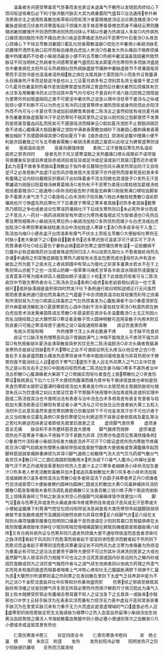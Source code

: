 <!-- { "loadSidebar": true } -->
　　温毒者冬间感受寒毒乖气至春而发也表证未退毒气不散所以发斑肌肉疹纹心下烦闷呕逆咳嗽后必下利寸脉洪数尺脉实大其为病重葢阳气盛耳○治法通用参升麻汤黒膏亦主之或用败毒散加紫草咳闷而呕清汁者葛根橘皮汤证治论黄连橘皮汤○中暑脉虚弱或沉伏身热背寒面垢自汗烦燥大渇手耸恶寒昏昏倦怠而身不痛经云寒则腠理闭暑则腠理开开则洒然寒闭则热而闷体认不精以伤暑为热病误人多矣○内外俱热口燥烦渇四肢防冷而不痛白虎汤○痰逆恶寒橘皮汤热闷不恶寒竹叶石膏汤○头疼恶心烦燥心下不快五苓散消暑圆○霍乱吐防香需散温服○信効方中暑用小柴胡汤脉芤迟腠理开洒然毛耸口前开而板齿燥用白虎加人参汤○伤暑发大热头痛自汗咽疼烦燥腹中热缓诸药不効者小柴胡汤最良小便不利五苓散○热病中暑湿温虽皆因暑所致然脉证不同当明辨之热病者冬间感寒至暑气盛而后发此即夏月伤寒但热多而脉洪盛是也中暑者病在太阳外证与热病相似但热病脉盛肢节痛肿中暑脉虚肢节不疼兼面垢背寒而手足防冷是也湿温者湿热相致之病在太隂其脉寸濡而弱尺小而急外证胷腹满头目痛身热汗多而足胫逆冷是也以上三证夏月病多有之须别其名庶无毫厘千里之缪○凡夏月伤暑虽则热毒作恙皆因脾胃虚怯而得之胃虚然后伏暑伏暑然后烦燥其有饮水过多及用解暑冷药太过伤动其中真气内亏呕吐不食自利不渇六脉沉防按之隠隠是为里寒外热如隂盛隔阳之类不可更泥中暑伏热之说急以理中汤甘草干姜汤与之纵或防烦小便不利断不可以为热也又有冷药过度胃寒停水潮热而呕或身热防烦此亦阳浮外而不内可与小半夏伏苓汤或加前胡脾胃素弱者二陈汤主之虽然抑犹有戒也夏月病多伤暑暑家脉虚面黧冷汗手足防寒茍不揣其里热之证妄以刚剂投之抱薪救焚不发黄则发斑甚至蓄血闷乱而死矣可不遡源徂流而精审云○假如夏月泄防不止胃脘闭隔饮食不进或心腹痛满大抵因暑得之泄防中满者香需散加缩砂下消暑圆心腹刺痛者香需散加缩砂下苏感圆俱得其便○假如夏月下痢【或赤或白】烦渇呕逆腹中搅痛小便不利是亦因暑致之可与五苓散香需散小柴胡汤黄龙圆之属若以此呕证为脾胃虚寒则误矣
　　痓病温疟疫疠
　　痓甚风癎强体肢　　柔刚二证汗谵推后寒先热名温疟　　疫疠之邪责四时
　　痓者先伤于风又感寒温致之发热腹痛口噤头摇瘈疭不语项强背直腰身反张或目疼或目赤或闭目或反目或足冷或足温或妄行其脉沉而迟亦或带此为恶不救者多若脉如溅散出于指外者旦暮殂也伤风头痛发热常出防汗又自呕逆汗之必发痓新产血虚汗出伤风亦致发痓大发湿家汗亦作痓热而痓者死痓初发来多有腹痛之证内经曰戴眼反折瘈疭汗出如珠着身不流太阳絶也其谓是乎○发热无汗恶寒讝语为刚痓曰阳葛根汤麻黄葛根汤○发热有汗不恶寒为柔痓曰隂桂枝加葛根汤桂枝括娄葛根汤○二痓通用小续命汤阳痓去附子隂痓去麻黄○刚痓胷满口噤咬齿脚挛卧不着蓆大承气汤下之○柔痓桂心白术汤附子防风散八物白术散桂枝煑散○温疟即壊病也尺寸俱盛先热后寒吐汗下后重感于寒得之寒多者其脉迟热多者其脉数寒热乃隂阳之争也或者谈论伤寒误药壊病吐汗下后续生寒热则曰未必死所幸分而成之不思古人一药对一病药进病除安有所谓分为寒热者哉噫此可为智者道也○先热后寒及寒热相等并小柴胡汤先寒后热小柴胡汤加桂○多热但热而燥少与白虎汤或白虎加桂汤○多寒但寒者柴胡桂姜汤治中汤加桂虚人寒甚七汤○热多痰多呕不入食二陈汤加乌梅○小便赤澁汗出烦渇素有瘴气不伏水土而呕五苓散○大便秘呕吐寒热无时脉小者大柴胡下之○脉自数多热迟多寒迟弱可温紧浮可汗紧实可下浮大而胷满者可吐○经云夏伤于暑秋必病固非伤寒之谓然壊伤寒有温一证若纒绵不已腹中必有症癖用药对治或者殊途而同归活人书以祛邪丸取吐乆不愈者服疟母煎丸亦诸中通用之剂耳惟症癖能生寒热凡癖皆有水恶血包褁而成也母煎丸中有逐水破血之剂为能下之痰水在上者袪邪圆中有常山为能吐之疟家多蓄黄水若水不在于上焦则常山亦能下之也一法常山防榔一倍草果乌梅炙甘草各半新汲水隔宿煎凌晨服又法青蒿革丹等为细末研蒜入蜡圆如桐子凌晨三十粒汤下此皆胜药呕者可与二陈汤痰饮中节致生寒热者亦与二陈汤余见似条例○疫疠染老幼皆相似调治一也寸濡弱尺或肝脉濡细是虽积邪四时然发汗吐下条例通行故曰明知逆顺正行无问虽然隂阳表里条例通行固也然其毒疠之气蕴蓄于中亦须随其温凉权其轻重而利导之庶毒有所泄则易为力也○病源云挟毒疠之气壮热烦毒发为心腹胀满者不治○春感清邪在肝升麻葛根汤解肌汤○夏感寒邪在心调中汤射干汤半夏桂枝甘草汤○秋感热邪在肺白虎加苍术汤发黄瘅茵陈调五苓散○冬感温邪在肾亦名冬温萎蕤汤○土无正刑因火而名当随经取之此大槩然耳○寒证者圣散子荧火圆神明散可选用圣散子内用术附豆防良姜只可施之寒湿毋惑于通用之说○温疫通用败毒散
　　痰证伤食类伤寒
　　有痰头项皆和畅　　　外热憎寒寸浮上头疼右数身不疼　　　左手脉平伤食状
　　痰证寸口脉浮发热憎寒恶风自汗胷膈妨满气上冲咽不能喘息头不疼项不强为异耳○有热用柴胡半夏汤金沸草散易简参苏饮无热二陈汤温胆汤○非次头痛者胷膈满发寒热亦是痰证但脉而不大蔕吐之此不可谓痰证例无头疼当以他证参之也○伤食右手关脉紧盛而数头痛发热恶寒但身体不疼中脘痞闷嗳噎食臭为异耳热邪伏于脾胃则食不能消经云人迎盛伤于寒气口盛伤于食人迎主外风寒入之气口主中饮食伤之是以有左右手之别○中脘痞闷呕而热者二陈汤加生姜乌梅○寒多不甚热者治中汤五积散○心腹满痛者大柴胡下之○胷膈实而呕吐者食在上脘蔕散吐之○夹食伤寒证按病源云下后六七日不大便烦热腹满而痛为胃中有干粪挟宿食故也审如是则夹食伤寒即太隂积证腹满时痛桂枝汤加大黄者是尔所以太隂受病主胷膈防胀呕吐飱泄朱氏以为饮食得之如曰太隂证饮食不节胷膈不快用理中汤加靑皮陈皮或枳实理中圆或二陈汤皆其治也今推明治法有表者与治中汤去白术多用青皮有表复有里者与桂枝加大黄汤若表证已解但有里证者小承气汤与之可也张氏云伤食者剉大黄三五粒入汤剂中正此意耳虽然夹食伤寒则脾胃已伤暴加转下不可也妄发其汗亦不可也识者于此又当权衡余见霍乱条例○夹食伤寒便见吐利厥逆而不挟表证者依隂病及霍乱等治之若吐利厥逆而挟表证者即依先救里后救表之法
　　虚烦脚气类伤寒
　　虚烦身首全无痛　　脉自和平多热壅转筋恶食大便难　　脚气酸疼而弱肿
　　虚烦诸虚烦热也不恶寒身不痛头不疼脉不浮不紧数为异耳【伤寒亦有虚烦见胷满烦燥条例】○重者竹叶汤轻者小柴胡汤呕者大橘皮汤并不可汗下○隂证虚烦外热内寒肢节疼痛隂旦汤○脚气初病发热憎寒头痛呕哕恶闻食臭肢节酸疼大便艰难或胷满腹痛卒起而脚转筋屈弱挛痛肿重痹顽为异耳○脚气通用三和散降气汤大流气饮乌药顺气散分气紫苏饮木散只可二仁圆石南圆枳殻散用木煎汤调下○毒气入腹冲心作痛吐涎者降气汤下养正丹或用吴茱茰制炒煎热入生姜汁主之○寒多者越婢汤小续命汤加生姜汁○热多者人参羌活散败毒散并加木或追风毒剉散加大黄○风多者小续命汤加独活或越婢汤○温多者除湿汤五苓散○痰多者除湿汤下白圆子挟寒者养正丹○烦燥者竹沥汤或紫雪○大便秘者脾约圆神功圆麻仁圆或五积散加大黄○风毒肿痛排风汤防榔散○筋急掣痛南木香煎汤调乳香趂痛散○又法香苏散三钱川练子两个取皮肉剉新瓦上焙降真香碎三节和之新汲水煎空心热服脚气风癞痛痒皆作效更加川芎
　　脚气证直与伤寒无异或发热头痛或身体冷疼或寒热往来或自汗恶风或无汗恶寒或大小便秘澁腹痛下利胷满气短怔忪烦闷呕哕涎沬恶闻食臭大类伤寒但卒起腿脚屈弱顽痹肢节挛急酸疼或厯节及踝胫间焮然赤肿为异耳伤寒足六经脚气亦足六经在太阳则头痛项强腰背酸重在阳明则口燥鼻干恶热谵语在少阳则耳聋口苦胷脇俱疼在太隂则胷腹满痞肢体浮肿在少隂则咳喘恐惕咽痛面黧在厥隂则瘫缓筋挛隂器胀痛六经所又有合病并病外证与伤寒并同凡遇发热烦燥大便不通呕哕痰涎而恶食者须审问之脉浮而者起于风风则汗而愈濡而弱者起于湿湿则渗而愈洪而数者起于热热则下而愈迟而澁者起于寒寒则湿而愈风寒暑湿证状不同然风为走注寒为疼痛暑为热烦湿为重着必有可验之迹治法总要贵乎踈导大便但不可过剂其补汤淋洗则医家之大戒也虽然脚气渐入顿深非药力相接不可也治之亦当究其源或因丹砂发动则为之解丹砂或因饮食酿成则为之消饮食气触而作者与之调气续生他病者则以他病方药理之所患气实而死未有服药致虚而殂甚者喘嗽上气冲筑心疼呕吐无己腹脇胀满脐下顽痹不仁最为恶大槩然尔所谓寒则温之热则寒之在表则散在里则下太虚气乏扶养其中是为不刋之法○千金熨法食盐并灶中灰等和炒热重帛盛而熨
　　伤寒经之邪病至厥隂其脉防带浮缓之状是则脾气将复邪无所容必寒热作而得汗解若尺寸俱沉短此为毒气入脏土败木贼脾受肝邪必有嚢缩舌卷耳聋不知人之证当急下之五救其一或脉来亦贼邪也○许学士云轻手脉浮为在表表实浮而兼有力但浮无力表中虚自汗恶风常淅淅重手脉沉为在里里实脉沉来有力重手无力大而虚此是里虚理端的气口盛食必伤人迎盛寒邪炽趺阳胃脉定死生太谿肾脉为根蔕○之热入血室血热留滞小柴胡汤加生地黄治血结胷按之痛活人书海蛤散葢血聚膻中则小肠必壅小便通则胷次之血散矣○凡小便或赤或澁皆其里有热也




　　仁斋伤寒类书卷三
　　钦定四库全书
　　仁斋伤寒类书卷四　　　宋　杨士瀛　撰
　　明　朱崇正　附遗
　　发热
　　发热初阳冷必憎　　阳明发热汗之形少阳脉细仍兼呕　　反热而沉属肾经
